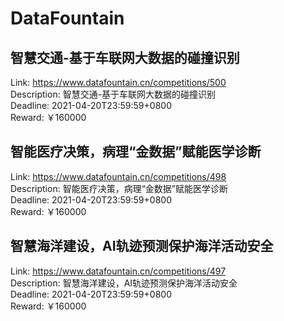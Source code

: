 # DataFountain



## 智慧交通-基于车联网大数据的碰撞识别

Link: https://www.datafountain.cn/competitions/500  
Description: 智慧交通-基于车联网大数据的碰撞识别  
Deadline: 2021-04-20T23:59:59+0800  
Reward: ￥160000  


## 智能医疗决策，病理“金数据”赋能医学诊断 

Link: https://www.datafountain.cn/competitions/498  
Description: 智能医疗决策，病理“金数据”赋能医学诊断   
Deadline: 2021-04-20T23:59:59+0800  
Reward: ￥160000  


## 智慧海洋建设，AI轨迹预测保护海洋活动安全

Link: https://www.datafountain.cn/competitions/497  
Description: 智慧海洋建设，AI轨迹预测保护海洋活动安全  
Deadline: 2021-04-20T23:59:59+0800  
Reward: ￥160000  

